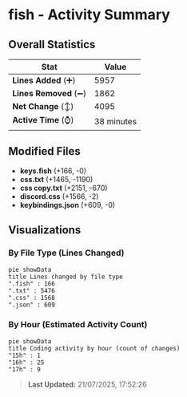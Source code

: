 # fish - Activity Summary 

## Overall Statistics

| Stat                   | Value                                                             |
| ---------------------- | ----------------------------------------------------------------- |
| **Lines Added** (➕)   | 5957                                          |
| **Lines Removed** (➖) | 1862                                        |
| **Net Change** (↕)    | 4095                |
| **Active Time** (⌚)   | 38 minutes |


## Modified Files
- **keys.fish** (+166, -0)
- **css.txt** (+1465, -1190)
- **css copy.txt** (+2151, -670)
- **discord.css** (+1566, -2)
- **keybindings.json** (+609, -0)

## Visualizations

### By File Type (Lines Changed)

```mermaid
pie showData
title Lines changed by file type
".fish" : 166
".txt" : 5476
".css" : 1568
".json" : 609
```

### By Hour (Estimated Activity Count)

```mermaid
pie showData
title Coding activity by hour (count of changes)
"15h" : 1
"16h" : 25
"17h" : 9
```


> **Last Updated:** 21/07/2025, 17:52:26